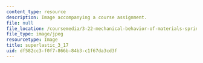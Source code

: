 ```yaml
---
content_type: resource
description: Image accompanying a course assignment.
file: null
file_location: /coursemedia/3-22-mechanical-behavior-of-materials-spring-2008/df582cc3f0f7866b84b3c1f67da3cd3f_superlastic_3_17.jpg
file_type: image/jpeg
resourcetype: Image
title: superlastic_3_17
uid: df582cc3-f0f7-866b-84b3-c1f67da3cd3f
---
```

